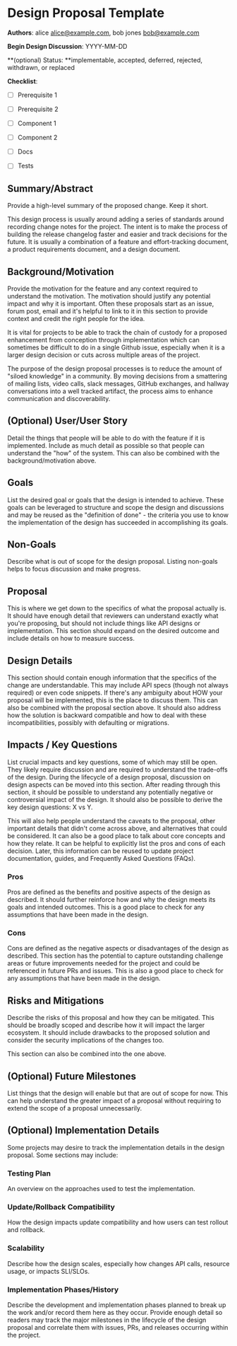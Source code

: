 # Design Proposal Template

**Authors**: alice alice@example.com, bob jones bob@example.com

**Begin Design Discussion**: YYYY-MM-DD

**(optional) Status: **implementable, accepted, deferred, rejected, withdrawn, or replaced

**Checklist**:

- [ ] Prerequisite 1
- [ ] Prerequisite 2
- [ ] Component 1
- [ ] Component 2
- [ ] Docs
- [ ] Tests



## Summary/Abstract

Provide a high-level summary of the proposed change. Keep it short.

This design process is usually around adding a series of standards around recording change notes for the project. The intent is to make the process of building the release changelog faster and easier and track decisions for the future. It is usually a combination of a feature and effort-tracking document, a product requirements document, and a design document.

## Background/Motivation

Provide the motivation for the feature and any context required to understand the motivation. The motivation should justify any potential impact and why it is important. Often these proposals start as an issue, forum post, email and it's helpful to link to it in this section to provide context and credit the right people for the idea.

It is vital for projects to be able to track the chain of custody for a proposed enhancement from conception through implementation which can sometimes be difficult to do in a single Github issue, especially when it is a larger design decision or cuts across multiple areas of the project.

The purpose of the design proposal processes is to reduce the amount of "siloed knowledge" in a community. By moving decisions from a smattering of mailing lists, video calls, slack messages, GitHub exchanges, and hallway conversations into a well tracked artifact, the process aims to enhance communication and discoverability.

## (Optional) User/User Story

Detail the things that people will be able to do with the feature if it is implemented. Include as much detail as possible so that people can understand the "how" of the system. This can also be combined with the background/motivation above.

## Goals

List the desired goal or goals that the design is intended to achieve. These goals can be leveraged to structure and scope the design and discussions and may be reused as the "definition of done" -  the criteria you use to know the implementation of the design has succeeded in accomplishing its goals.

## Non-Goals

Describe what is out of scope for the design proposal. Listing non-goals helps to focus discussion and make progress.

## Proposal

This is where we get down to the specifics of what the proposal actually is. It should have enough detail that reviewers can understand exactly what you're proposing, but should not include things like API designs or implementation. This section should expand on the desired outcome and include details on how to measure success.

## Design Details

This section should contain enough information that the specifics of the change are understandable. This may include API specs (though not always required) or even code snippets. If there's any ambiguity about HOW your proposal will be implemented, this is the place to discuss them. This can also be combined with the proposal section above. It should also address how the solution is backward compatible and how to deal with these incompatibilities, possibly with defaulting or migrations.

## Impacts / Key Questions

List crucial impacts and key questions, some of which may still be open. They likely require discussion and are required to understand the trade-offs of the design. During the lifecycle of a design proposal, discussion on design aspects can be moved into this section. After reading through this section, it should be possible to understand any potentially negative or controversial impact of the design. It should also be possible to derive the key design questions: X vs Y.

This will also help people understand the caveats to the proposal, other important details that didn't come across above, and alternatives that could be considered. It can also be a good place to talk about core concepts and how they relate. It can be helpful to explicitly list the pros and cons of each decision. Later, this information can be reused to update project documentation, guides, and Frequently Asked Questions (FAQs).

### Pros
Pros are defined as the benefits and positive aspects of the design as described. It should further reinforce how and why the design meets its goals and intended outcomes. This is a good place to check for any assumptions that have been made in the design.
### Cons
Cons are defined as the negative aspects or disadvantages of the design as described. This section has the potential to capture outstanding challenge areas or future improvements needed for the project and could be referenced in future PRs and issues. This is also a good place to check for any assumptions that have been made in the design.
## Risks and Mitigations

Describe the risks of this proposal and how they can be mitigated. This should be broadly scoped and describe how it will impact the larger ecosystem. It should include drawbacks to the proposed solution and consider the security implications of the changes too.

This section can also be combined into the one above.


## (Optional) Future Milestones

List things that the design will enable but that are out of scope for now. This can help understand the greater impact of a proposal without requiring to extend the scope of a proposal unnecessarily.

## (Optional) Implementation Details

Some projects may desire to track the implementation details in the design proposal. Some sections may include:

### Testing Plan

An overview on the approaches used to test the implementation.

### Update/Rollback Compatibility

How the design impacts update compatibility and how users can test rollout and rollback.

### Scalability

Describe how the design scales, especially how changes API calls, resource usage, or impacts SLI/SLOs.

### Implementation Phases/History

Describe the development and implementation phases planned to break up the work and/or record them here as they occur. Provide enough detail so readers may track the major milestones in the lifecycle of the design proposal and correlate them with issues, PRs, and releases occurring within the project.
